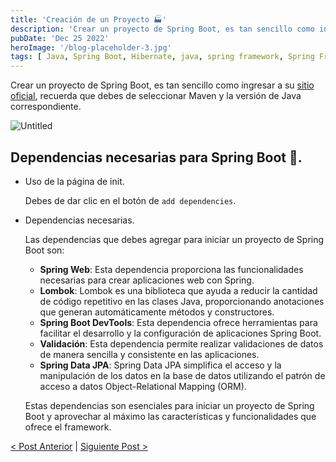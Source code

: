 ```yaml
---
title: 'Creación de un Proyecto 🏭'
description: 'Crear un proyecto de Spring Boot, es tan sencillo como ingresar a su https://start.spring.io/, recuerda que debes de seleccionar Maven y la versión de Java correspondiente'
pubDate: 'Dec 25 2022'
heroImage: '/blog-placeholder-3.jpg'
tags: [ Java, Spring Boot, Hibernate, java, spring framework, Spring Framework]
---
```


Crear un proyecto de Spring Boot, es tan sencillo como ingresar a su [sitio oficial](https://start.spring.io/), recuerda que debes de seleccionar Maven y la versión de Java correspondiente.

![Untitled](/Untitled.png)

## Dependencias necesarias para Spring Boot 🐀.

- Uso de la página de init.
    
    Debes de dar clic en el botón de `add dependencies`.
    
- Dependencias necesarias.
    
    Las dependencias que debes agregar para iniciar un proyecto de Spring Boot son:
    
    - **Spring Web**: Esta dependencia proporciona las funcionalidades necesarias para crear aplicaciones web con Spring.
    - **Lombok**: Lombok es una biblioteca que ayuda a reducir la cantidad de código repetitivo en las clases Java, proporcionando anotaciones que generan automáticamente métodos y constructores.
    - **Spring Boot DevTools**: Esta dependencia ofrece herramientas para facilitar el desarrollo y la configuración de aplicaciones Spring Boot.
    - **Validación**: Esta dependencia permite realizar validaciones de datos de manera sencilla y consistente en las aplicaciones.
    - **Spring Data JPA**: Spring Data JPA simplifica el acceso y la manipulación de los datos en la base de datos utilizando el patrón de acceso a datos Object-Relational Mapping (ORM).
    
    Estas dependencias son esenciales para iniciar un proyecto de Spring Boot y aprovechar al máximo las características y funcionalidades que ofrece el framework.    

[< Post Anterior](/blog/java/requerimientos) | [Siguiente Post >](/blog/java/editores)
